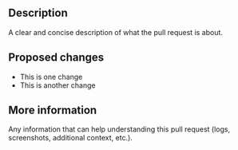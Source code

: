 ## Description
A clear and concise description of what the pull request is about.

## Proposed changes
- This is one change
- This is another change

## More information
Any information that can help understanding this pull request (logs, screenshots, additional context, etc.).

